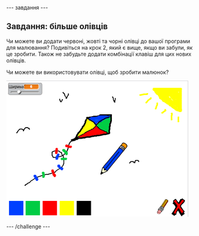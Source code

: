 \--- завдання \---

## Завдання: більше олівців

Чи можете ви додати червоні, жовті та чорні олівці до вашої програми для малювання? Подивіться на крок 2, який є вище, якщо ви забули, як це зробити. Також не забудьте додати комбінації клавіш для цих нових олівців.

Чи можете ви використовувати олівці, щоб зробити малюнок?

![скріншот](images/paint-final.png)

\--- /challenge \---